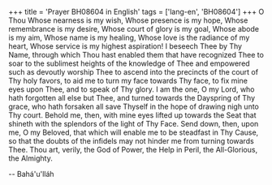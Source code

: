 +++
title = 'Prayer BH08604 in English'
tags = ['lang-en', 'BH08604']
+++
O Thou Whose nearness is my wish, Whose presence is my hope, Whose remembrance is my desire, Whose court of glory is my goal, Whose abode is my aim, Whose name is my healing, Whose love is the radiance of my heart, Whose service is my highest aspiration!  I beseech Thee by Thy Name, through which Thou hast enabled them that have recognized Thee to soar to the sublimest heights of the knowledge of Thee and empowered such as devoutly worship Thee to ascend into the precincts of the court of Thy holy favors, to aid me to turn my face towards Thy face, to fix mine eyes upon Thee, and to speak of Thy glory.
I am the one, O my Lord, who hath forgotten all else but Thee, and turned towards the Dayspring of Thy grace, who hath forsaken all save Thyself in the hope of drawing nigh unto Thy court.  Behold me, then, with mine eyes lifted up towards the Seat that shineth with the splendors of the light of Thy Face.  Send down, then, upon me, O my Beloved, that which will enable me to be steadfast in Thy Cause, so that the doubts of the infidels may not hinder me from turning towards Thee.
Thou art, verily, the God of Power, the Help in Peril, the All-Glorious, the Almighty.

-- Bahá'u'lláh
